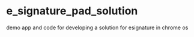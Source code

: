 # e_signature_pad_solution
 demo app and code for developing a solution for esignature in chrome os
